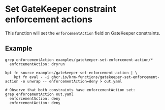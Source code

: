 # Set GateKeeper constraint enforcement actions

This function will set the `enforcementAction` field on GateKeeper constraints.

## Example

```shell
grep enforcementAction examples/gatekeeper-set-enforcement-action/*
  enforcementAction: dryrun

kpt fn source examples/gatekeeper-set-enforcement-action | \
    kpt fn eval - -i ghcr.io/krm-functions/gatekeeper-set-enforcement-action -o unwrap -- enforcementAction=deny > out.yaml

# Observe that both constraints have enforcementAction set:
grep enforcementAction out.yaml
  enforcementAction: deny
  enforcementAction: deny
```
